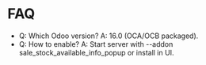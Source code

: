 # FAQ

- Q: Which Odoo version? A: 16.0 (OCA/OCB packaged).
- Q: How to enable? A: Start server with --addon sale_stock_available_info_popup or install in UI.
